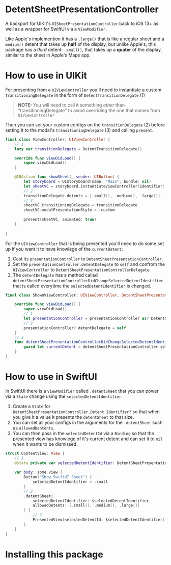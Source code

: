 # DetentSheetPresentationController

A backport for UIKit's `UISheetPresentationController` back to iOS 13+ as well as a wrapper for SwiftUI via a `ViewModifier`. 

Like Apple's implemention it has a `.large()` that is like a regular sheet and a `medium()` detent that takes up **half** of the display, but unlike Apple's, this package has a _third_ detent: `.small()`, that takes up a **quater** of the display, similar to the sheet in Apple's Maps app. 

# How to use in UIKit

For presenting from a `UIViewController` you'll need to instantiate a custom `TransitioningDelegate` in the form of `DetentTransitionDelegate` (1)

> **NOTE:** 
> You will need to call it something _other_ than "transitioningDelegate" to avoid overriding the one that comes from `UIViewController` 

Then you can set your custom configs on the `transitionDelegate` (2) before setting it to the modal's `transitioningDelegate` (3) and calling `present`. 

```swift
final class ViewController: UIViewController {
    // 1
    lazy var transitionDelegate = DetentTransitionDelegate()

    override func viewDidLoad() {
        super.viewDidLoad()
    }

    @IBAction func showSheet(_ sender: UIButton) {
        let storyboard = UIStoryboard(name: "Main", bundle: nil)
        let sheetVC = storyboard.instantiateViewController(identifier: "ShownVC")
        // 2
        transitionDelegate.detents = [.small(), .medium(), .large()]
        // 3
        sheetVC.transitioningDelegate = transitionDelegate
        sheetVC.modalPresentationStyle = .custom
        
        present(sheetVC, animated: true)
    }
    
}
```

For the `UIViewController` that is being presented you'll need to do some set up if you want it to have knowlege of the `currentDetent`:
1. Cast its `presentationController` to `DetentSheetPresentationController`.
2. Set the `presentationController.detentDelegate` to `self` and confrom the `UIViewController` to `DetentSheetPresentationControllerDelegate`.
3. The `detentDelegate` has a method called `detentSheetPresentationControllerDidChangeSelectedDetentIdentifier` that is called everytime the `selectedDetentIdentifier` is changed. 
    
```swift
final class ShownViewController: UIViewController, DetentSheetPresentationControllerDelegate {

    override func viewDidLoad() {
        super.viewDidLoad()
        // 1
        let presentationController = presentationController as? DetentSheetPresentationController
        // 2
        presentationController?.detentDelegate = self
    }
    // 3
    func detentSheetPresentationControllerDidChangeSelectedDetentIdentifier(_ detentSheetPresentationController: DetentSheetPresentationController) {
        guard let currentDetent = detentSheetPresentationController.selectedDetentIdentifier else { return }
    }
}
```

# How to use in SwiftUI

In SwiftUI there is a `ViewModifier` called `.detentSheet` that you can power via a `State` change using the `selectedDetentIdentifier`:
1. Create a `State` for `DetentSheetPresentationController.Detent.Identifier?` so that when you give it a value it presents the `detentSheet` to that size. 
2. You can set all your configs in the arguments for the `.detentSheet` such as `allowedDentents`. 
3. You can then pass in the `selectedDetentId` via a `Binding` so that the presented view has knowlege of it's current detent and can set it to `nil` when it wants to be dismissed. 

```swift
struct ContentView: View {
    // 1
    @State private var selectedDetentIdentifier: DetentSheetPresentationController.Detent.Identifier?
    
    var body: some View {
        Button("Show SwiftUI Sheet") {
            selectedDetentIdentifier = .small
        }
        // 2
        .detentSheet(
            selectedDetentIdentifier: $selectedDetentIdentifier,
            allowedDetents: [.small(), .medium(), .large()]
        ) {
            // 3
            PresentedView(selectedDetentId: $selectedDetentIdentifier)
        }
    }
}
```

# Installing this package
